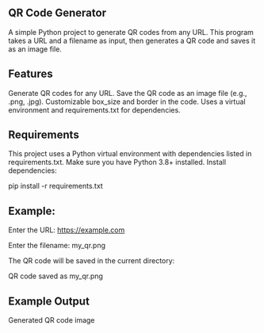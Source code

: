 ## QR Code Generator
A simple Python project to generate QR codes from any URL.
This program takes a URL and a filename as input, then generates a QR code and saves it as an image file.

## Features
Generate QR codes for any URL.
Save the QR code as an image file (e.g., .png, .jpg).
Customizable box_size and border in the code.
Uses a virtual environment and requirements.txt for dependencies.

## Requirements
This project uses a Python virtual environment with dependencies listed in requirements.txt.
Make sure you have Python 3.8+ installed.
Install dependencies:

pip install -r requirements.txt

## Example:
Enter the URL: https://example.com

Enter the filename: my_qr.png

The QR code will be saved in the current directory:

QR code saved as my_qr.png

## Example Output
Generated QR code image
